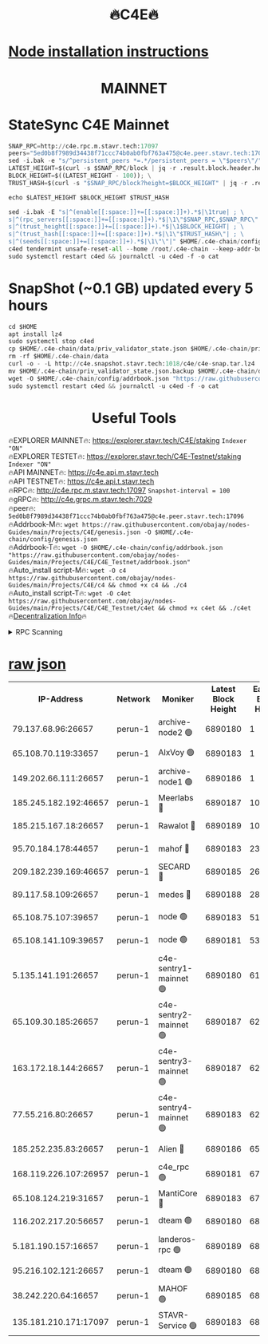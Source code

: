 <h1 align="center"> 🔥C4E🔥</h1>

[Node installation instructions](https://github.com/obajay/nodes-Guides/tree/main/Projects/C4E)
=

<h1 align="center"> MAINNET</h1>

# StateSync C4E Mainnet
```python
SNAP_RPC=http://c4e.rpc.m.stavr.tech:17097
peers="5ed0b8f7989d34438f71ccc74b0ab0fbf763a475@c4e.peer.stavr.tech:17096"
sed -i.bak -e "s/^persistent_peers *=.*/persistent_peers = \"$peers\"/" $HOME/.c4e-chain/config/config.toml
LATEST_HEIGHT=$(curl -s $SNAP_RPC/block | jq -r .result.block.header.height); \
BLOCK_HEIGHT=$((LATEST_HEIGHT - 100)); \
TRUST_HASH=$(curl -s "$SNAP_RPC/block?height=$BLOCK_HEIGHT" | jq -r .result.block_id.hash)

echo $LATEST_HEIGHT $BLOCK_HEIGHT $TRUST_HASH

sed -i.bak -E "s|^(enable[[:space:]]+=[[:space:]]+).*$|\1true| ; \
s|^(rpc_servers[[:space:]]+=[[:space:]]+).*$|\1\"$SNAP_RPC,$SNAP_RPC\"| ; \
s|^(trust_height[[:space:]]+=[[:space:]]+).*$|\1$BLOCK_HEIGHT| ; \
s|^(trust_hash[[:space:]]+=[[:space:]]+).*$|\1\"$TRUST_HASH\"| ; \
s|^(seeds[[:space:]]+=[[:space:]]+).*$|\1\"\"|" $HOME/.c4e-chain/config/config.toml
c4ed tendermint unsafe-reset-all --home /root/.c4e-chain --keep-addr-book
sudo systemctl restart c4ed && journalctl -u c4ed -f -o cat
```
# SnapShot (~0.1 GB) updated every 5 hours
```python
cd $HOME
apt install lz4
sudo systemctl stop c4ed
cp $HOME/.c4e-chain/data/priv_validator_state.json $HOME/.c4e-chain/priv_validator_state.json.backup
rm -rf $HOME/.c4e-chain/data
curl -o - -L http://c4e.snapshot.stavr.tech:1018/c4e/c4e-snap.tar.lz4 | lz4 -c -d - | tar -x -C $HOME/.c4e-chain --strip-components 2
mv $HOME/.c4e-chain/priv_validator_state.json.backup $HOME/.c4e-chain/data/priv_validator_state.json
wget -O $HOME/.c4e-chain/config/addrbook.json "https://raw.githubusercontent.com/obajay/nodes-Guides/main/Projects/C4E/addrbook.json"
sudo systemctl restart c4ed && journalctl -u c4ed -f -o cat
```
 <h1 align="center"> Useful Tools</h1>

🔥EXPLORER MAINNET🔥:  https://explorer.stavr.tech/C4E/staking            `Indexer "ON"` \
🔥EXPLORER TESTET🔥:   https://explorer.stavr.tech/C4E-Testnet/staking     `Indexer "ON"` \
🔥API MAINNET🔥:       https://c4e.api.m.stavr.tech \
🔥API TESTNET🔥:       https://c4e.api.t.stavr.tech \
🔥RPC🔥:               http://c4e.rpc.m.stavr.tech:17097                  `Snapshot-interval = 100` \
🔥gRPC🔥:              http://c4e.grpc.m.stavr.tech:7029 \
🔥peer🔥:              `5ed0b8f7989d34438f71ccc74b0ab0fbf763a475@c4e.peer.stavr.tech:17096` \
🔥Addrbook-M🔥:    ```wget https://raw.githubusercontent.com/obajay/nodes-Guides/main/Projects/C4E/genesis.json -O $HOME/.c4e-chain/config/genesis.json``` \
🔥Addrbook-T🔥:    ```wget -O $HOME/.c4e-chain/config/addrbook.json "https://raw.githubusercontent.com/obajay/nodes-Guides/main/Projects/C4E/C4E_Testnet/addrbook.json"``` \
🔥Auto_install script-M🔥: ```wget -O c4 https://raw.githubusercontent.com/obajay/nodes-Guides/main/Projects/C4E/c4 && chmod +x c4 && ./c4``` \
🔥Auto_install script-T🔥: ```wget -O c4et https://raw.githubusercontent.com/obajay/nodes-Guides/main/Projects/C4E/C4E_Testnet/c4et && chmod +x c4et && ./c4et``` \
🔥[Decentralization Info](https://github.com/obajay/StateSync-snapshots/tree/main/Projects/C4E/Decentralization)🔥




<details>
<summary>RPC Scanning</summary>

<h2 align="center"> We scan nodes in real time every 4 hours. And we provide the final result of RPC endpoints.
We cannot influence the operation of these nodes in any way. </h2>


```python
If Voting Power is higher than 0 --> then the Node is a validator of the network and may be subject to attack and be a potential threat to the chain.
```
```python
We marked such validators with a red symbol
```

</details>

[raw json](https://rpc-check.c4e.stavr.tech/c4e/rpc-c4e-result.json)
=



<table><tr><th>IP-Address</th><th>Network</th><th>Moniker</th><th>Latest Block Height</th><th>Earliest Block Height</th><th>Catching Up</th><th>Tx Index</th><th>Voting Power</th><th>Scan Time</th></tr><tr><td>79.137.68.96:26657</td><td>perun-1</td><td>archive-node2 🟢</td><td>6890180</td><td>1</td><td>False</td><td>on</td><td>0</td><td>2024-01-25T20:18:27.656316325UTC</td></tr><tr><td>65.108.70.119:33657</td><td>perun-1</td><td>AlxVoy 🟢</td><td>6890183</td><td>1</td><td>False</td><td>on</td><td>0</td><td>2024-01-25T20:18:42.397189716UTC</td></tr><tr><td>149.202.66.111:26657</td><td>perun-1</td><td>archive-node1 🟢</td><td>6890186</td><td>1</td><td>False</td><td>on</td><td>0</td><td>2024-01-25T20:18:58.836022802UTC</td></tr><tr><td>185.245.182.192:46657</td><td>perun-1</td><td>Meerlabs 🔴</td><td>6890187</td><td>1051501</td><td>False</td><td>on</td><td>527310</td><td>2024-01-25T20:19:08.106059443UTC</td></tr><tr><td>185.215.167.18:26657</td><td>perun-1</td><td>Rawalot 🔴</td><td>6890189</td><td>1090501</td><td>False</td><td>on</td><td>701423</td><td>2024-01-25T20:19:20.287330571UTC</td></tr><tr><td>95.70.184.178:44657</td><td>perun-1</td><td>mahof 🔴</td><td>6890183</td><td>2342001</td><td>False</td><td>off</td><td>1865533</td><td>2024-01-25T20:18:41.620800672UTC</td></tr><tr><td>209.182.239.169:46657</td><td>perun-1</td><td>SECARD 🔴</td><td>6890185</td><td>2616101</td><td>False</td><td>off</td><td>1136703</td><td>2024-01-25T20:18:53.893842132UTC</td></tr><tr><td>89.117.58.109:26657</td><td>perun-1</td><td>medes 🔴</td><td>6890188</td><td>2826001</td><td>False</td><td>off</td><td>1484927</td><td>2024-01-25T20:19:15.438590375UTC</td></tr><tr><td>65.108.75.107:39657</td><td>perun-1</td><td>node 🟢</td><td>6890183</td><td>5198801</td><td>False</td><td>on</td><td>0</td><td>2024-01-25T20:18:44.844054976UTC</td></tr><tr><td>65.108.141.109:39657</td><td>perun-1</td><td>node 🟢</td><td>6890181</td><td>5303301</td><td>False</td><td>on</td><td>0</td><td>2024-01-25T20:18:30.133048941UTC</td></tr><tr><td>5.135.141.191:26657</td><td>perun-1</td><td>c4e-sentry1-mainnet 🟢</td><td>6890180</td><td>6198001</td><td>False</td><td>on</td><td>0</td><td>2024-01-25T20:18:26.669388203UTC</td></tr><tr><td>65.109.30.185:26657</td><td>perun-1</td><td>c4e-sentry2-mainnet 🟢</td><td>6890187</td><td>6238301</td><td>False</td><td>on</td><td>0</td><td>2024-01-25T20:19:07.771555468UTC</td></tr><tr><td>163.172.18.144:26657</td><td>perun-1</td><td>c4e-sentry3-mainnet 🟢</td><td>6890187</td><td>6239001</td><td>False</td><td>on</td><td>0</td><td>2024-01-25T20:19:08.758445060UTC</td></tr><tr><td>77.55.216.80:26657</td><td>perun-1</td><td>c4e-sentry4-mainnet 🟢</td><td>6890183</td><td>6241001</td><td>False</td><td>on</td><td>0</td><td>2024-01-25T20:18:42.013709816UTC</td></tr><tr><td>185.252.235.83:26657</td><td>perun-1</td><td>Alien 🔴</td><td>6890186</td><td>6502501</td><td>False</td><td>on</td><td>1136703</td><td>2024-01-25T20:19:01.212606669UTC</td></tr><tr><td>168.119.226.107:26957</td><td>perun-1</td><td>c4e_rpc 🟢</td><td>6890181</td><td>6790181</td><td>False</td><td>on</td><td>0</td><td>2024-01-25T20:18:34.523592919UTC</td></tr><tr><td>65.108.124.219:31657</td><td>perun-1</td><td>MantiCore 🔴</td><td>6890183</td><td>6790183</td><td>False</td><td>off</td><td>193320</td><td>2024-01-25T20:18:41.128523660UTC</td></tr><tr><td>116.202.217.20:56657</td><td>perun-1</td><td>dteam 🟢</td><td>6890180</td><td>6800901</td><td>False</td><td>on</td><td>0</td><td>2024-01-25T20:18:26.916810379UTC</td></tr><tr><td>5.181.190.157:16657</td><td>perun-1</td><td>landeros-rpc 🟢</td><td>6890189</td><td>6880001</td><td>False</td><td>on</td><td>0</td><td>2024-01-25T20:19:19.875841748UTC</td></tr><tr><td>95.216.102.121:26657</td><td>perun-1</td><td>dteam 🟢</td><td>6890180</td><td>6885001</td><td>False</td><td>on</td><td>0</td><td>2024-01-25T20:18:27.255433523UTC</td></tr><tr><td>38.242.220.64:16657</td><td>perun-1</td><td>MAHOF 🟢</td><td>6890185</td><td>6885501</td><td>False</td><td>on</td><td>0</td><td>2024-01-25T20:18:56.361106290UTC</td></tr><tr><td>135.181.210.171:17097</td><td>perun-1</td><td>STAVR-Service 🟢</td><td>6890183</td><td>6888101</td><td>False</td><td>on</td><td>0</td><td>2024-01-25T20:18:45.283029041UTC</td></tr></table>
